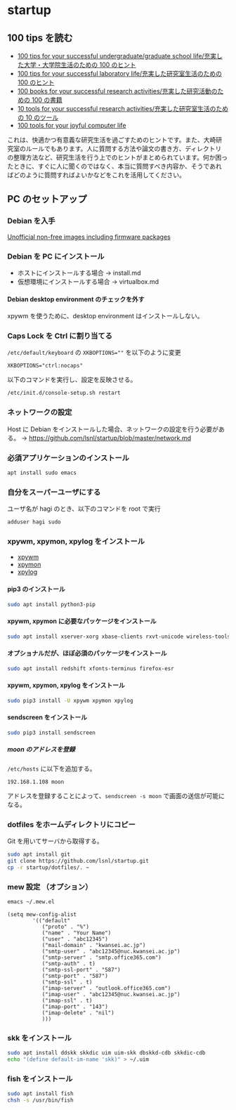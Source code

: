 # startup

## 100 tips を読む

- [100 tips for your successful undergraduate/graduate school life/充実した大学・大学院生活のための 100 のヒント](http://www.lsnl.jp/~ohsaki/research/100-tips/)
- [100 tips for your successful laboratory life/充実した研究室生活のための 100 のヒント](http://www.lsnl.jp/~ohsaki/research/100-tips-lab/)
- [100 books for your successful research activities/充実した研究活動のための 100 の書籍](http://www.lsnl.jp/~ohsaki/research/100-books/)
- [10 tools for your successful research activities/充実した研究室生活のための 10 のツール](http://www.lsnl.jp/~ohsaki/research/10-tools/)
- [100 tools for your joyful computer life](http://www.lsnl.jp/~ohsaki/research/100-tools/)

これは、快適かつ有意義な研究生活を過ごすためのヒントです。また、大崎研
究室のルールでもあります。人に質問する方法や論文の書き方、ディレクトリ
の整理方法など、研究生活を行う上でのヒントがまとめられています。何か困っ
たときに、すぐに人に聞くのではなく、本当に質問すべき内容か、そうであれ
ばどのように質問すればよいかなどをこれを活用してください。

## PC のセットアップ

### Debian を入手

[Unofficial non-free images including firmware packages](http://cdimage.debian.org/cdimage/unofficial/non-free/cd-including-firmware/)

### Debian を PC にインストール

- ホストにインストールする場合 → install.md
- 仮想環境にインストールする場合 → virtualbox.md

#### Debian desktop environment のチェックを外す

xpywm を使うために、desktop environment はインストールしない。

### Caps Lock を Ctrl に割り当てる

`/etc/default/keyboard` の `XKBOPTIONS=""` を以下のように変更

```
XKBOPTIONS="ctrl:nocaps"
```

以下のコマンドを実行し、設定を反映させる。

```bash
/etc/init.d/console-setup.sh restart
```

### ネットワークの設定

Host に Debian をインストールした場合、ネットワークの設定を行う必要がある。 → https://github.com/lsnl/startup/blob/master/network.md

### 必須アプリケーションのインストール

```bash
apt install sudo emacs
```

### 自分をスーパーユーザにする

ユーザ名が hagi のとき、以下のコマンドを root で実行

```bash
adduser hagi sudo
```

### xpywm, xpymon, xpylog をインストール

- [xpywm](https://pypi.org/project/xpywm/)
- [xpymon](https://pypi.org/project/xpymon/)
- [xpylog](https://pypi.org/project/xpylog/)

#### pip3 のインストール

```bash
sudo apt install python3-pip
```

#### xpywm, xpymon に必要なパッケージをインストール

```bash
sudo apt install xserver-xorg xbase-clients rxvt-unicode wireless-tools
```

#### オプショナルだが、ほぼ必須のパッケージをインストール

```bash
sudo apt install redshift xfonts-terminus firefox-esr
```

#### xpywm, xpymon, xpylog をインストール

```bash
sudo pip3 install -U xpywm xpymon xpylog
```

#### sendscreen をインストール

```bash
sudo pip3 install sendscreen
```

##### moon のアドレスを登録

`/etc/hosts` に以下を追加する。

```
192.168.1.108 moon
```

アドレスを登録することによって、`sendscreen -s moon` で画面の送信が可能になる。

### dotfiles をホームディレクトリにコピー

Git を用いてサーバから取得する。

```bash
sudo apt install git
git clone https://github.com/lsnl/startup.git
cp -r startup/dotfiles/. ~
```

### mew 設定 （オプション）

```bash
emacs ~/.mew.el
```

```elisp
(setq mew-config-alist
        '(("default"
           ("proto" . "%")
           ("name" . "Your Name")
           ("user" . "abc12345")
           ("mail-domain" . "kwansei.ac.jp")
           ("smtp-user" . "abc12345@nuc.kwansei.ac.jp")
           ("smtp-server" . "smtp.office365.com")
           ("smtp-auth" . t)
           ("smtp-ssl-port" . "587")
           ("smtp-port" . "587")
           ("smtp-ssl" . t)
           ("imap-server" . "outlook.office365.com")
           ("imap-user" . "abc12345@nuc.kwansei.ac.jp")
           ("imap-ssl" . t)
           ("imap-port" . "143")
           ("imap-delete" . "nil")
           )))
```

### skk をインストール

```bash
sudo apt install ddskk skkdic uim uim-skk dbskkd-cdb skkdic-cdb
echo "(define default-im-name 'skk)" > ~/.uim
```

### fish をインストール

```bash
sudo apt install fish
chsh -s /usr/bin/fish
```
